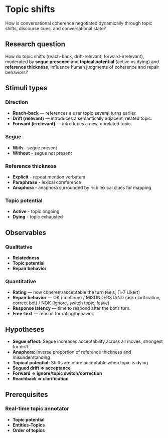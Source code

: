 # Topic shifts 
How is conversational coherence negotiated dynamically through topic shifts, discourse cues, and conversational state?

## Research question
How do topic shifts (reach-back, drift-relevant, forward-irrelevant), moderated by **segue presence** and **topical potential** (active vs dying) and **reference thickness**, influence human judgments of coherence and repair behaviors?

## Stimuli types

### Direction
* **Reach-back** — references a user topic several turns earlier.
* **Drift (relevant)** — introduces a semantically adjacent, related topic.
* **Forward (irrelevant)** — introduces a new, unrelated topic.

### Segue
* **With** - segue present
* **Without** - segue not present

### Reference thickness
* **Explicit** - repeat mention verbatum
* **Paraphrase** - lexical coreference
* **Anaphora** - anaphora surrounded by rich lexical clues for mapping

### Topic potential
* **Active** - topic ongoing
* **Dying** - topic exhausted

## Observables

### Qualitative
* **Relatedness**
*  **Topic potential**
*  **Repair behavior**

### Quantitative
* **Rating** — how coherent/acceptable the turn feels; (1–7 Likert)
* **Repair behavior** — OK (continue) / MISUNDERSTAND (ask clarification, correct bot) / NOK (ignore, switch topic, leave)
* **Response latency** — time to respond after the bot’s turn.
* **Free-text** — reason for rating/behavior.

## Hypotheses

* **Segue effect:** Segue increases acceptability across all moves, strongest for drift.
* **Anaphora:** inverse proportion of reference thickness and misunderstanding
* **Topical potential:** Shifts are more acceptable when topic is dying
* **Segued drift => acceptance**
* **Forward => ignore/topic switch/correction**
* **Reachback => clarification**

## Prerequisites

### Real-time topic annotator
* **Topic potential**
* **Entities-Topics**
* **Order of topics**
